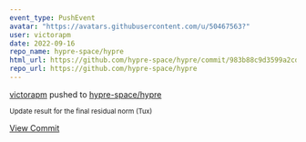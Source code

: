 ```yaml
---
event_type: PushEvent
avatar: "https://avatars.githubusercontent.com/u/50467563?"
user: victorapm
date: 2022-09-16
repo_name: hypre-space/hypre
html_url: https://github.com/hypre-space/hypre/commit/983b88c9d3599a2cdba4f987184764261fb7db16
repo_url: https://github.com/hypre-space/hypre
---
```


<a href='https://github.com/victorapm' target='_blank'>victorapm</a> pushed to <a href='https://github.com/hypre-space/hypre' target='_blank'>hypre-space/hypre</a>

<small>Update result for the final residual norm (Tux)</small>

<a href='https://github.com/hypre-space/hypre/commit/983b88c9d3599a2cdba4f987184764261fb7db16' target='_blank'>View Commit</a>